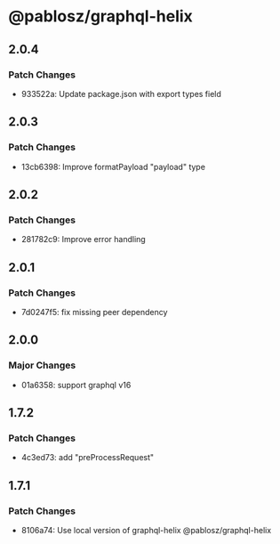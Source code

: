 # @pablosz/graphql-helix

## 2.0.4

### Patch Changes

- 933522a: Update package.json with export types field

## 2.0.3

### Patch Changes

- 13cb6398: Improve formatPayload "payload" type

## 2.0.2

### Patch Changes

- 281782c9: Improve error handling

## 2.0.1

### Patch Changes

- 7d0247f5: fix missing peer dependency

## 2.0.0

### Major Changes

- 01a6358: support graphql v16

## 1.7.2

### Patch Changes

- 4c3ed73: add "preProcessRequest"

## 1.7.1

### Patch Changes

- 8106a74: Use local version of graphql-helix @pablosz/graphql-helix
